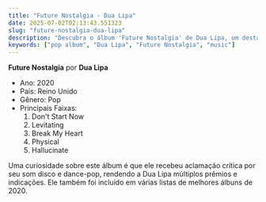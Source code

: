 ```yaml
---
title: "Future Nostalgia - Dua Lipa"
date: 2025-07-02T02:13:43.551323
slug: "future-nostalgia-dua-lipa"
description: "Descubra o álbum 'Future Nostalgia' de Dua Lipa, um destaque na música pop."
keywords: ["pop album", "Dua Lipa", "Future Nostalgia", "music"]
---
```


**Future Nostalgia** por **Dua Lipa**
- Ano: 2020
- País: Reino Unido
- Gênero: Pop
- Principais Faixas:
    1. Don't Start Now
    2. Levitating
    3. Break My Heart
    4. Physical
    5. Hallucinate

Uma curiosidade sobre este álbum é que ele recebeu aclamação crítica por seu som disco e dance-pop, rendendo a Dua Lipa múltiplos prêmios e indicações. Ele também foi incluído em várias listas de melhores álbuns de 2020.
